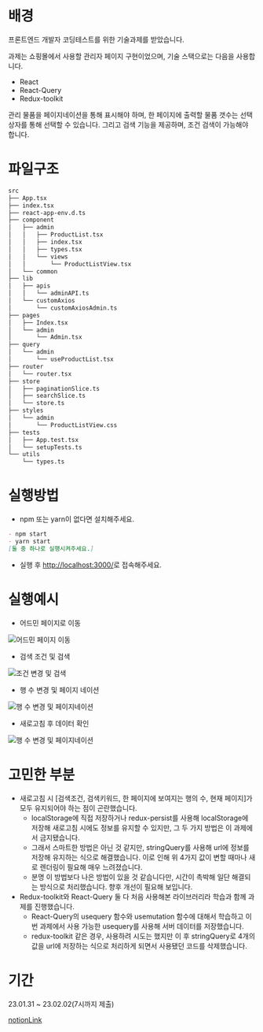 # 배경

프론트엔드 개발자 코딩테스트를 위한 기술과제를 받았습니다.

과제는 쇼핑몰에서 사용할 관리자 페이지 구현이었으며, 기술 스택으로는 다음을 사용합니다. 

- React
- React-Query
- Redux-toolkit

관리 물품을 페이지네이션을 통해 표시해야 하며, 한 페이지에 출력할 물품 갯수는 선택상자를 통해 선택할 수 있습니다. 그리고 검색 기능을 제공하며, 조건 검색이 가능해야 합니다.

# 파일구조

```markdown
src
├── App.tsx
├── index.tsx
├── react-app-env.d.ts
├── component
│   ├── admin
│   │   ├── ProductList.tsx
│   │   ├── index.tsx
│   │   ├── types.tsx
│   │   └── views
│   │       └── ProductListView.tsx
│   └── common
├── lib
│   ├── apis
│   │   └── adminAPI.ts
│   └── customAxios
│       └── customAxiosAdmin.ts
├── pages
│   ├── Index.tsx
│   └── admin
│       └── Admin.tsx
├── query
│   └── admin
│       └── useProductList.tsx
├── router
│   └── router.tsx
├── store
│   ├── paginationSlice.ts
│   ├── searchSlice.ts
│   └── store.ts
├── styles
│   └── admin
│       └── ProductListView.css
├── tests
│   ├── App.test.tsx
│   └── setupTests.ts
└── utils
    └── types.ts
```

# 실행방법

- npm 또는 yarn이 없다면 설치해주세요.

```markdown
- npm start
- yarn start
[둘 중 하나로 실행시켜주세요.]
```

- 실행 후 [http://localhost:3000/](http://localhost:3000/)로 접속해주세요.

# 실행예시

- 어드민 페이지로 이동
    
![어드민 페이지 이동](https://user-images.githubusercontent.com/48785968/216260926-b709d247-8b4b-4b63-bd8e-8bffa3537edd.gif)

    
- 검색 조건 및 검색
    
![조건 변경 및 검색](https://user-images.githubusercontent.com/48785968/216261103-c36fce7c-0355-4f33-8d7d-0d1f9b41e5dd.gif)
    
- 행 수 변경 및 페이지 네이션
    
![행 수 변경 및 페이지네이션](https://user-images.githubusercontent.com/48785968/216261117-aaec8556-5d5a-41f4-ac33-38c848752023.gif)
    
- 새로고침 후 데이터 확인
    
![행 수 변경 및 페이지네이션](https://user-images.githubusercontent.com/48785968/216261117-aaec8556-5d5a-41f4-ac33-38c848752023.gif)
    

# 고민한 부분

- 새로고침 시 [검색조건, 검색키워드, 한 페이지에 보여지는 행의 수, 현재 페이지]가 모두 유지되어야 하는 점이 곤란했습니다.
    - localStorage에 직접 저장하거나 redux-persist를 사용해 localStorage에 저장해 새로고침 시에도 정보를 유지할 수 있지만, 그 두 가지 방법은 이 과제에서 금지됐습니다.
    - 그래서 스마트한 방법은 아닌 것 같지만, stringQuery를 사용해 url에 정보를 저장해 유지하는 식으로 해결했습니다. 이로 인해 위 4가지 값이 변할 때마나 새로 렌더링이 필요해 매우 느려졌습니다.
    - 분명 이 방법보다 나은 방법이 있을 것 같습니다만, 시간이 촉박해 일단 해결되는 방식으로 처리했습니다. 향후 개선이 필요해 보입니다.
- Redux-toolkit와 React-Query 둘 다 처음 사용해본 라이브러리라 학습과 함께 과제를 진행했습니다.
    - React-Query의 usequery 함수와 usemutation 함수에 대해서 학습하고 이번 과제에서 사용 가능한 usequery를 사용해 서버 데이터를 저장했습니다.
    - redux-toolkit 같은 경우, 사용하려 시도는 했지만 이 후 stringQuery로 4개의 값을 url에 저장하는 식으로 처리하게 되면서 사용됐던 코드를 삭제했습니다.

# 기간

23.01.31 ~ 23.02.02(7시까지 제출)

[notionLink](https://www.notion.so/Front-Deep-Dive-44e836c8296d4eaea161879620b7c786)
